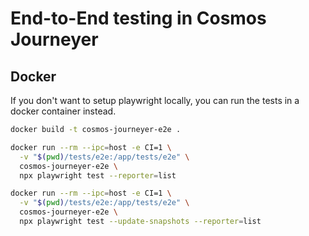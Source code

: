 # End-to-End testing in Cosmos Journeyer

## Docker

If you don't want to setup playwright locally, you can run the tests in a docker container instead.

```sh
docker build -t cosmos-journeyer-e2e .
```

```sh
docker run --rm --ipc=host -e CI=1 \
  -v "$(pwd)/tests/e2e:/app/tests/e2e" \
  cosmos-journeyer-e2e \
  npx playwright test --reporter=list
```

```sh
docker run --rm --ipc=host -e CI=1 \
  -v "$(pwd)/tests/e2e:/app/tests/e2e" \
  cosmos-journeyer-e2e \
  npx playwright test --update-snapshots --reporter=list
```
